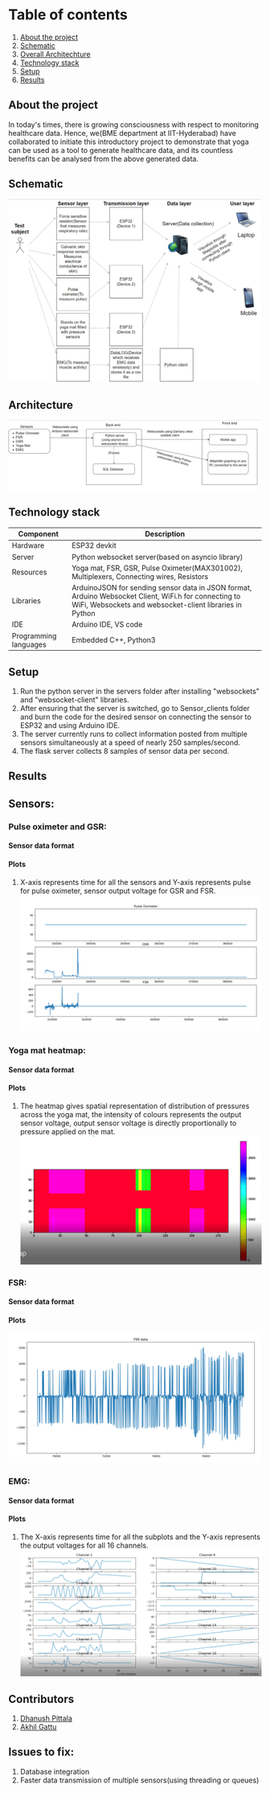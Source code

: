 
# Table of contents
1. [About the project](#about-the-project)
2. [Schematic](#schematic)
3. [Overall Architechture](#architecture)
4. [Technology stack](#technology-stack)
5. [Setup](#setup)
6. [Results](#results)


## About the project
In today's times, there is growing consciousness with respect to monitoring healthcare data. Hence, we(BME department at IIT-Hyderabad) have collaborated to initiate this introductory project to demonstrate that yoga can be used as a tool to generate healthcare data, and its countless benefits can be analysed from the above generated data.

## Schematic
![alt_text](https://github.com/akhilgattu02/Yoga_day_analytics/blob/main/schematics/schematic.png)

## Architecture
![alt_text](https://github.com/akhilgattu02/Yoga_day_analytics/blob/main/schematics/architecture.png)

## Technology stack
| Component             | Description                                                                                                                                                      |
|-----------------------|------------------------------------------------------------------------------------------------------------------------------------------------------------------|
| Hardware              | ESP32 devkit                                                                                                                                                     |
| Server                | Python websocket server(based on asyncio library)                                                                                                                |
| Resources             | Yoga mat, FSR, GSR, Pulse Oximeter(MAX301002), Multiplexers, Connecting wires, Resistors                                                                         |
| Libraries             | ArduinoJSON for sending sensor data in JSON format, Arduino Websocket Client, WiFi.h for connecting to WiFi, Websockets and websocket-client libraries in Python |
| IDE                   | Arduino IDE, VS code                                                                                                                                             |
| Programming languages | Embedded C++, Python3                                 
## Setup
1. Run the python server in the servers folder after installing "websockets" and "websocket-client" libraries.
2. After ensuring that the server is switched, go to Sensor_clients folder and burn the code for the desired sensor on connecting the sensor to ESP32 and using Arduino IDE.
3. The server currently runs to collect information posted from multiple sensors simultaneously at a speed of nearly 250 samples/second.
4. The flask server collects 8 samples of sensor data per second.
## Results
## Sensors:
### Pulse oximeter and GSR:
#### Sensor data format
#### Plots
1. X-axis represents time for all the sensors and Y-axis represents pulse for pulse oximeter, sensor output voltage for GSR and FSR.  
![alt text](https://github.com/akhilgattu02/Yoga_day_analytics/blob/main/pictures/Pulse_ox.png)
### Yoga mat heatmap:
#### Sensor data format
#### Plots
1. The heatmap gives spatial representation of distribution of pressures across the yoga mat, the intensity of colours represents the output sensor voltage, output sensor voltage is directly proportionally to pressure applied on the mat.
![alt_text](https://github.com/akhilgattu02/Yoga_day_analytics/blob/main/pictures/heatmap.png)
### FSR:
#### Sensor data format
#### Plots
![alt_text](https://github.com/akhilgattu02/Yoga_day_analytics/blob/main/pictures/fsr_plot.png)
### EMG:
#### Sensor data format
#### Plots
1. The X-axis represents time for all the subplots and the Y-axis represents the output voltages for all 16 channels.
![alt_text](https://github.com/akhilgattu02/Yoga_day_analytics/blob/main/pictures/emg.png)
## Contributors
1. [Dhanush Pittala](https://github.com/dhanushpittala11)
2. [Akhil Gattu](https://github.com/akhilgattu02)
## Issues to fix:
1. Database integration
2. Faster data transmission of multiple sensors(using threading or queues)
